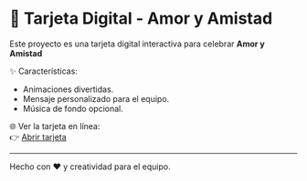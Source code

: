 # 💌 Tarjeta Digital - Amor y Amistad  

Este proyecto es una tarjeta digital interactiva para celebrar **Amor y Amistad**

✨ Características:
- Animaciones divertidas.  
- Mensaje personalizado para el equipo.  
- Música de fondo opcional.  

🌐 Ver la tarjeta en línea:  
👉 [Abrir tarjeta](https://TU-USUARIO.github.io/TU-REPO/)  

---
Hecho con ❤️ y creatividad para el equipo.




